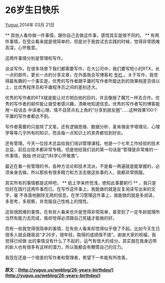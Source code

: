 #  26岁生日快乐

[ Yuguo ](http://yuguo.us) 2014年 03月 21日

** 其他人看你做一件事情，跟你自己去做这件事，感悟其实是很不同的。 ** 有两件事情，在受众看来就是很简单的，但是对于我尝试去实践的时候，觉得非常困难高深，心怀敬意。 

这两件事情分别是管理和写作。

谈谈写作。在很多场景下我们都需要写作，在大公司中，我们要写短小的RTX，长一点的邮件，更长一点的分享文章，在外面我会写博客和 [ 专栏
](http://read.douban.com/column/226077/)
。关于写作，我觉得最有趣的一个事实是，优秀的写作者跟平庸的写作者所能达到的效果相差百倍以上，比优秀程序员和平庸程序员之间的差别还大。

优秀的写作者的RTX就是能让对方明白他的目的，并且像施了魔咒一样去合作。优秀的写作者的邮件能让接受者感兴趣，清晰地知道信息。优秀的写作者写的博客能用一段话击
中读者心理，情不自禁点右上角的“分享到朋友圈”……这种效果100个平庸的写作者都达不到。

写作者需要的只是除了文笔，还有逻辑思维、数据分析、麦肯锡金字塔理论、心理学等等几乎所有的知识，而且每一点知识上的卖弄都恰到好处。

还有管理。今天一位技术总监给我们培训管理课程。他是一个七年工作经验的技术总监，前后台技术都非常专精。但是他给我们说的第一句话是“管理是非常难的一件事情，我始
终对这门科学心怀敬畏”。

最近在看一些管理的书，各种方法论和技术流派，不是看一两遍就是能掌握的，必须亲身去做。所以那些有很多精力和方法去做这些事的人，我都非常佩服。

其实所有的事情都是这样吧， ** 纸上学来终觉浅，绝知此事要躬行 ** ，我只是恰好在践行这两件事而已。在写作这件事上，我能做的就是反复阅读写出来的文字，毫
不吝啬地删除无用的信息。在学习管理这件事上，我能做的就是多阅读，多思考，多观察，并克服自己性格上的惰性。

这些很困难的事情，在有些人看来也许是觉得非常简单，甚至到了一定年龄就理所当然有能力去完成，我却觉得必须跟自己死磕才能做的好。

而有一些我觉得很简单的事情，在有些人看来却觉得似乎很了不起。比如今天生日很多人就会跟我说“才26岁，很年轻，取得的成绩很不错”。谢谢大家的祝福，我觉得已经做
出的事情没有什么了不起的，运气有很大的成分。其实就在我身边带的新人也有很多有这样的潜力，所以我都会有鞭策自己的压力。

我现在还是一个很差的写作者和管理者，希望下一年能有所改善。

#### 原文：[http://yuguo.us/weblog/26-years-birthday/](http://yuguo.us/weblog/26-years-birthday/)